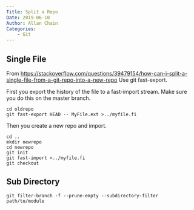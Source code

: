 ```yaml
---
Title: Split a Repo
Date: 2019-06-10
Author: Allan Chain
Categories: 
    - Git
---
```

## Single File
From <https://stackoverflow.com/questions/39479154/how-can-i-split-a-single-file-from-a-git-repo-into-a-new-repo>
Use git fast-export.

First you export the history of the file to a fast-import stream. Make sure you do this on the master branch.

```shell
cd oldrepo
git fast-export HEAD -- MyFile.ext >../myfile.fi
```
Then you create a new repo and import.
```shell
cd ..
mkdir newrepo
cd newrepo
git init
git fast-import <../myfile.fi
git checkout
```
## Sub Directory
```shell
git filter-branch -f --prune-empty --subdirectory-filter  path/to/module
```
